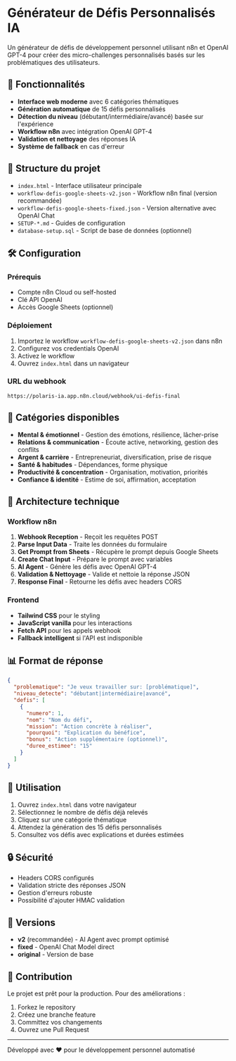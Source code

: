 # Générateur de Défis Personnalisés IA

Un générateur de défis de développement personnel utilisant n8n et OpenAI GPT-4 pour créer des micro-challenges personnalisés basés sur les problématiques des utilisateurs.

## 🚀 Fonctionnalités

- **Interface web moderne** avec 6 catégories thématiques
- **Génération automatique** de 15 défis personnalisés
- **Détection du niveau** (débutant/intermédiaire/avancé) basée sur l'expérience
- **Workflow n8n** avec intégration OpenAI GPT-4
- **Validation et nettoyage** des réponses IA
- **Système de fallback** en cas d'erreur

## 📁 Structure du projet

- `index.html` - Interface utilisateur principale
- `workflow-defis-google-sheets-v2.json` - Workflow n8n final (version recommandée)
- `workflow-defis-google-sheets-fixed.json` - Version alternative avec OpenAI Chat
- `SETUP-*.md` - Guides de configuration
- `database-setup.sql` - Script de base de données (optionnel)

## 🛠 Configuration

### Prérequis
- Compte n8n Cloud ou self-hosted
- Clé API OpenAI
- Accès Google Sheets (optionnel)

### Déploiement
1. Importez le workflow `workflow-defis-google-sheets-v2.json` dans n8n
2. Configurez vos credentials OpenAI
3. Activez le workflow
4. Ouvrez `index.html` dans un navigateur

### URL du webhook
```
https://polaris-ia.app.n8n.cloud/webhook/ui-defis-final
```

## 🎯 Catégories disponibles

- **Mental & émotionnel** - Gestion des émotions, résilience, lâcher-prise
- **Relations & communication** - Écoute active, networking, gestion des conflits
- **Argent & carrière** - Entrepreneuriat, diversification, prise de risque
- **Santé & habitudes** - Dépendances, forme physique
- **Productivité & concentration** - Organisation, motivation, priorités
- **Confiance & identité** - Estime de soi, affirmation, acceptation

## 🔧 Architecture technique

### Workflow n8n
1. **Webhook Reception** - Reçoit les requêtes POST
2. **Parse Input Data** - Traite les données du formulaire
3. **Get Prompt from Sheets** - Récupère le prompt depuis Google Sheets
4. **Create Chat Input** - Prépare le prompt avec variables
5. **AI Agent** - Génère les défis avec OpenAI GPT-4
6. **Validation & Nettoyage** - Valide et nettoie la réponse JSON
7. **Response Final** - Retourne les défis avec headers CORS

### Frontend
- **Tailwind CSS** pour le styling
- **JavaScript vanilla** pour les interactions
- **Fetch API** pour les appels webhook
- **Fallback intelligent** si l'API est indisponible

## 📊 Format de réponse

```json
{
  "problematique": "Je veux travailler sur: [problématique]",
  "niveau_detecte": "débutant|intermédiaire|avancé",
  "defis": [
    {
      "numero": 1,
      "nom": "Nom du défi",
      "mission": "Action concrète à réaliser",
      "pourquoi": "Explication du bénéfice",
      "bonus": "Action supplémentaire (optionnel)",
      "duree_estimee": "15"
    }
  ]
}
```

## 🚀 Utilisation

1. Ouvrez `index.html` dans votre navigateur
2. Sélectionnez le nombre de défis déjà relevés
3. Cliquez sur une catégorie thématique
4. Attendez la génération des 15 défis personnalisés
5. Consultez vos défis avec explications et durées estimées

## 🔒 Sécurité

- Headers CORS configurés
- Validation stricte des réponses JSON
- Gestion d'erreurs robuste
- Possibilité d'ajouter HMAC validation

## 📝 Versions

- **v2** (recommandée) - AI Agent avec prompt optimisé
- **fixed** - OpenAI Chat Model direct
- **original** - Version de base

## 🤝 Contribution

Le projet est prêt pour la production. Pour des améliorations :
1. Forkez le repository
2. Créez une branche feature
3. Committez vos changements
4. Ouvrez une Pull Request

---

Développé avec ❤️ pour le développement personnel automatisé
